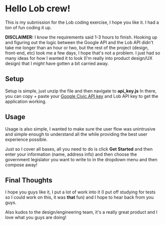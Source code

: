 # Hello Lob crew!

This is my submission for the Lob coding exercise, I hope you like it. I had a *ton* of fun coding it up.

**DISCLAIMER:** I know the requirements said 1-3 hours to finish. Hooking up and figuring out the logic
between the Google API and the Lob API didn't take me longer than an hour or two, but the rest of the
project (design, front-end, etc) took me a few days, I hope that's not a problem. I just had so many ideas
for how I wanted it to look (I'm really into product design/UX design) that I *might* have gotten a bit carried away.

## Setup
Setup is simple, just unzip the file and then navigate to **api_key.js**
In there, you can copy + paste your [Google Civic API key](https://developers.google.com/civic-information/docs/using_api) and Lob API key to get the application working.

## Usage
Usage is also simple, I wanted to make sure the user flow was unintrusive and simple enough to understand all the while providing the best user experience possible.

Just so I cover all bases, all you need to do is click **Get Started** and then enter your information (name, address info) and then choose the government legislator you want to write to in the dropdown menu and then compose away!

## Final Thoughts
I hope you guys like it, I put a lot of work into it (I put off studying for tests so I could work on this, it was **that** fun) and I hope to hear back from you guys.

Also kudos to the design/engineering team, it's a really great product and I love what you guys are doing!
